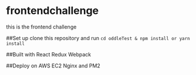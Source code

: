# frontendchallenge
this is the frontend challenge

##Set up
clone this repository and run 
```cd oddleTest & npm install or yarn install```

##Built with
React Redux Webpack

##Deploy on AWS EC2
Nginx and PM2


